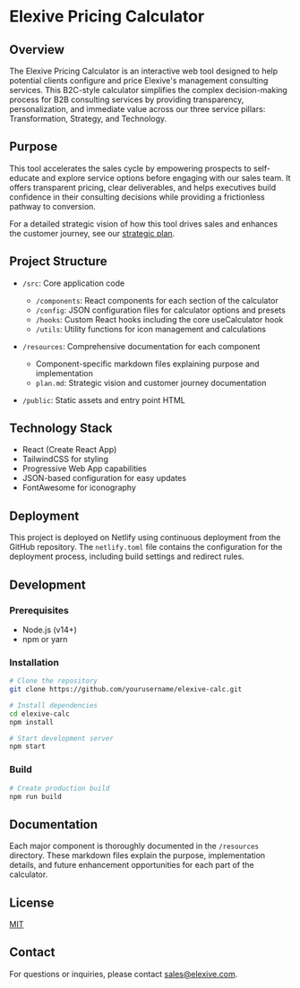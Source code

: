 # Elexive Pricing Calculator

## Overview

The Elexive Pricing Calculator is an interactive web tool designed to help potential clients configure and price Elexive's management consulting services. This B2C-style calculator simplifies the complex decision-making process for B2B consulting services by providing transparency, personalization, and immediate value across our three service pillars: Transformation, Strategy, and Technology.

## Purpose

This tool accelerates the sales cycle by empowering prospects to self-educate and explore service options before engaging with our sales team. It offers transparent pricing, clear deliverables, and helps executives build confidence in their consulting decisions while providing a frictionless pathway to conversion.

For a detailed strategic vision of how this tool drives sales and enhances the customer journey, see our [strategic plan](./resources/plan.md).

## Project Structure

- `/src`: Core application code
  - `/components`: React components for each section of the calculator
  - `/config`: JSON configuration files for calculator options and presets
  - `/hooks`: Custom React hooks including the core useCalculator hook
  - `/utils`: Utility functions for icon management and calculations

- `/resources`: Comprehensive documentation for each component
  - Component-specific markdown files explaining purpose and implementation
  - `plan.md`: Strategic vision and customer journey documentation

- `/public`: Static assets and entry point HTML

## Technology Stack

- React (Create React App)
- TailwindCSS for styling
- Progressive Web App capabilities
- JSON-based configuration for easy updates
- FontAwesome for iconography

## Deployment

This project is deployed on Netlify using continuous deployment from the GitHub repository. The `netlify.toml` file contains the configuration for the deployment process, including build settings and redirect rules.

## Development

### Prerequisites

- Node.js (v14+)
- npm or yarn

### Installation

```bash
# Clone the repository
git clone https://github.com/yourusername/elexive-calc.git

# Install dependencies
cd elexive-calc
npm install

# Start development server
npm start
```

### Build

```bash
# Create production build
npm run build
```

## Documentation

Each major component is thoroughly documented in the `/resources` directory. These markdown files explain the purpose, implementation details, and future enhancement opportunities for each part of the calculator.

## License

[MIT](LICENSE)

## Contact

For questions or inquiries, please contact [sales@elexive.com](mailto:sales@elexive.com).
